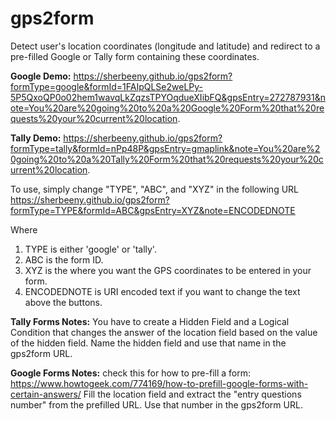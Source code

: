 # gps2form
Detect user's location coordinates (longitude and latitude) and redirect to a pre-filled Google or Tally form containing these coordinates.

**Google Demo:**
https://sherbeeny.github.io/gps2form?formType=google&formId=1FAIpQLSe2weLPy-5P5QxoQP0o02hem1wavqLkZqzsTPYOqdueXIibFQ&gpsEntry=272787931&note=You%20are%20going%20to%20a%20Google%20Form%20that%20requests%20your%20current%20location.


**Tally Demo:**
https://sherbeeny.github.io/gps2form?formType=tally&formId=nPp48P&gpsEntry=gmaplink&note=You%20are%20going%20to%20a%20Tally%20Form%20that%20requests%20your%20current%20location.

To use, simply change "TYPE",  "ABC", and "XYZ" in the following URL
https://sherbeeny.github.io/gps2form?formType=TYPE&formId=ABC&gpsEntry=XYZ&note=ENCODEDNOTE

Where
1. TYPE is either 'google' or 'tally'.
2. ABC is the form ID.
3. XYZ is the where you want the GPS coordinates to be entered in your form.
4. ENCODEDNOTE is URI encoded text if you want to change the text above the buttons.


**Tally Forms Notes:**
You have to create a Hidden Field and a Logical Condition that changes the answer of the location field based on the value of the hidden field. Name the hidden field and use that name in the gps2form URL.

**Google Forms Notes:**
check this for how to pre-fill a form:
https://www.howtogeek.com/774169/how-to-prefill-google-forms-with-certain-answers/
Fill the location field and extract the "entry questions number" from the prefilled URL. Use that number in the gps2form URL.